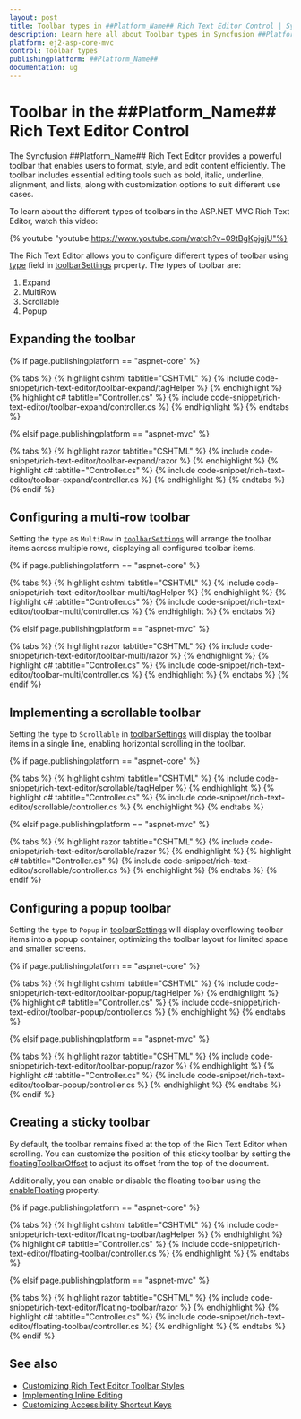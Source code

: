 ```yaml
---
layout: post
title: Toolbar types in ##Platform_Name## Rich Text Editor Control | Syncfusion
description: Learn here all about Toolbar types in Syncfusion ##Platform_Name## Rich Text Editor control of Syncfusion Essential JS 2 and more.
platform: ej2-asp-core-mvc
control: Toolbar types
publishingplatform: ##Platform_Name##
documentation: ug
---
```


# Toolbar in the ##Platform_Name## Rich Text Editor Control

The Syncfusion ##Platform_Name## Rich Text Editor provides a powerful toolbar that enables users to format, style, and edit content efficiently. The toolbar includes essential editing tools such as bold, italic, underline, alignment, and lists, along with customization options to suit different use cases.

To learn about the different types of toolbars in the ASP.NET MVC Rich Text Editor, watch this video:

{% youtube "youtube:https://www.youtube.com/watch?v=09tBgKpjgjU"%}

The Rich Text Editor allows you to configure different types of toolbar using [type](https://help.syncfusion.com/cr/aspnetmvc-js2/Syncfusion.EJ2.RichTextEditor.RichTextEditorToolbarSettings.html#Syncfusion_EJ2_RichTextEditor_RichTextEditorToolbarSettings_Type) field in [toolbarSettings](https://help.syncfusion.com/cr/aspnetmvc-js2/Syncfusion.EJ2.RichTextEditor.RichTextEditor.html#Syncfusion_EJ2_RichTextEditor_RichTextEditor_ToolbarSettings) property. The types of toolbar are:

1. Expand
2. MultiRow
3. Scrollable
4. Popup

## Expanding the toolbar

{% if page.publishingplatform == "aspnet-core" %}

{% tabs %}
{% highlight cshtml tabtitle="CSHTML" %}
{% include code-snippet/rich-text-editor/toolbar-expand/tagHelper %}
{% endhighlight %}
{% highlight c# tabtitle="Controller.cs" %}
{% include code-snippet/rich-text-editor/toolbar-expand/controller.cs %}
{% endhighlight %}
{% endtabs %}

{% elsif page.publishingplatform == "aspnet-mvc" %}

{% tabs %}
{% highlight razor tabtitle="CSHTML" %}
{% include code-snippet/rich-text-editor/toolbar-expand/razor %}
{% endhighlight %}
{% highlight c# tabtitle="Controller.cs" %}
{% include code-snippet/rich-text-editor/toolbar-expand/controller.cs %}
{% endhighlight %}
{% endtabs %}
{% endif %}

## Configuring a multi-row toolbar

Setting the `type` as `MultiRow` in [`toolbarSettings`](https://help.syncfusion.com/cr/aspnetmvc-js2/Syncfusion.EJ2.RichTextEditor.RichTextEditor.html#Syncfusion_EJ2_RichTextEditor_RichTextEditor_ToolbarSettings) will arrange the toolbar items across multiple rows, displaying all configured toolbar items.

{% if page.publishingplatform == "aspnet-core" %}

{% tabs %}
{% highlight cshtml tabtitle="CSHTML" %}
{% include code-snippet/rich-text-editor/toolbar-multi/tagHelper %}
{% endhighlight %}
{% highlight c# tabtitle="Controller.cs" %}
{% include code-snippet/rich-text-editor/toolbar-multi/controller.cs %}
{% endhighlight %}
{% endtabs %}

{% elsif page.publishingplatform == "aspnet-mvc" %}

{% tabs %}
{% highlight razor tabtitle="CSHTML" %}
{% include code-snippet/rich-text-editor/toolbar-multi/razor %}
{% endhighlight %}
{% highlight c# tabtitle="Controller.cs" %}
{% include code-snippet/rich-text-editor/toolbar-multi/controller.cs %}
{% endhighlight %}
{% endtabs %}
{% endif %}

## Implementing a scrollable toolbar

Setting the `type` to `Scrollable` in [toolbarSettings](https://help.syncfusion.com/cr/aspnetmvc-js2/Syncfusion.EJ2.RichTextEditor.RichTextEditor.html#Syncfusion_EJ2_RichTextEditor_RichTextEditor_ToolbarSettings) will display the toolbar items in a single line, enabling horizontal scrolling in the toolbar.

{% if page.publishingplatform == "aspnet-core" %}

{% tabs %}
{% highlight cshtml tabtitle="CSHTML" %}
{% include code-snippet/rich-text-editor/scrollable/tagHelper %}
{% endhighlight %}
{% highlight c# tabtitle="Controller.cs" %}
{% include code-snippet/rich-text-editor/scrollable/controller.cs %}
{% endhighlight %}
{% endtabs %}

{% elsif page.publishingplatform == "aspnet-mvc" %}

{% tabs %}
{% highlight razor tabtitle="CSHTML" %}
{% include code-snippet/rich-text-editor/scrollable/razor %}
{% endhighlight %}
{% highlight c# tabtitle="Controller.cs" %}
{% include code-snippet/rich-text-editor/scrollable/controller.cs %}
{% endhighlight %}
{% endtabs %}
{% endif %}

## Configuring a popup toolbar

Setting the `type` to `Popup` in [toolbarSettings](https://help.syncfusion.com/cr/aspnetmvc-js2/Syncfusion.EJ2.RichTextEditor.RichTextEditor.html#Syncfusion_EJ2_RichTextEditor_RichTextEditor_ToolbarSettings) will display overflowing toolbar items into a popup container, optimizing the toolbar layout for limited space and smaller screens.

{% if page.publishingplatform == "aspnet-core" %}

{% tabs %}
{% highlight cshtml tabtitle="CSHTML" %}
{% include code-snippet/rich-text-editor/toolbar-popup/tagHelper %}
{% endhighlight %}
{% highlight c# tabtitle="Controller.cs" %}
{% include code-snippet/rich-text-editor/toolbar-popup/controller.cs %}
{% endhighlight %}
{% endtabs %}

{% elsif page.publishingplatform == "aspnet-mvc" %}

{% tabs %}
{% highlight razor tabtitle="CSHTML" %}
{% include code-snippet/rich-text-editor/toolbar-popup/razor %}
{% endhighlight %}
{% highlight c# tabtitle="Controller.cs" %}
{% include code-snippet/rich-text-editor/toolbar-popup/controller.cs %}
{% endhighlight %}
{% endtabs %}
{% endif %}

## Creating a sticky toolbar

By default, the toolbar remains fixed at the top of the Rich Text Editor when scrolling. You can customize the position of this sticky toolbar by setting the [floatingToolbarOffset](https://help.syncfusion.com/cr/aspnetmvc-js2/Syncfusion.EJ2.RichTextEditor.RichTextEditor.html#Syncfusion_EJ2_RichTextEditor_RichTextEditor_FloatingToolbarOffset) to adjust its offset from the top of the document.

Additionally, you can enable or disable the floating toolbar using the [enableFloating](https://help.syncfusion.com/cr/aspnetmvc-js2/Syncfusion.EJ2.RichTextEditor.RichTextEditorToolbarSettings.html#Syncfusion_EJ2_RichTextEditor_RichTextEditorToolbarSettings_EnableFloating) property.

{% if page.publishingplatform == "aspnet-core" %}

{% tabs %}
{% highlight cshtml tabtitle="CSHTML" %}
{% include code-snippet/rich-text-editor/floating-toolbar/tagHelper %}
{% endhighlight %}
{% highlight c# tabtitle="Controller.cs" %}
{% include code-snippet/rich-text-editor/floating-toolbar/controller.cs %}
{% endhighlight %}
{% endtabs %}

{% elsif page.publishingplatform == "aspnet-mvc" %}

{% tabs %}
{% highlight razor tabtitle="CSHTML" %}
{% include code-snippet/rich-text-editor/floating-toolbar/razor %}
{% endhighlight %}
{% highlight c# tabtitle="Controller.cs" %}
{% include code-snippet/rich-text-editor/floating-toolbar/controller.cs %}
{% endhighlight %}
{% endtabs %}
{% endif %}

## See also

* [Customizing Rich Text Editor Toolbar Styles](../style#customizing-the-rich-text-editors-toolbar)
* [Implementing Inline Editing](../editor-types/inline-editing)
* [Customizing Accessibility Shortcut Keys](../accessibility#keyboard-navigation)